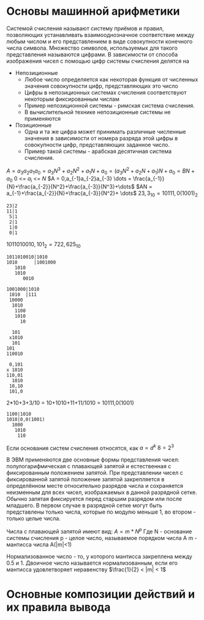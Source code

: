 # Основы машинной арифметики
Системой счисления называют систему приёмов и правил, позволяющих устанавливать взаимооднозначное соответствие между любым числом и его представлением в виде совокупности конечного числа символа. Множество символов, используемых для такого представления называются цифрами. 
В зависимости от способа изображения чисел с помощью цифр системы счисления делятся на 
- Непозиционные
	- Любое число определяется как некоторая функция от численных значения совокупности цифр, представляющих это число 
	- Цифры в непозиционных системах счисления соответствуют некоторым фиксированным числам 
	- Пример непозиционной системы - римская система счисления. 
	- В вычислительной технике непозиционные системы не применяются 
- Позиционные
	- Одна и та же цифра может принимать различные численные значения в зависимости от номера разряда этой цифры в совокупности цифр, представляющих заданное число. 
	- Пример такой системы - арабская десятичная система счисления. 

$A = a_3a_2a_1a_0 = a_3N^3+a_2N^2+a_1N+a_0 = (a_3N^2+a_2N+a_1)N+a_0 = BN+a_0$
$0$ <= $a_i$ <= $N$
$A = 0,a_{-1}a_{-2}a_{-3} \dots = \frac{a_{-1}}{N}+\frac{a_{-2}}{N^2}+\frac{a_{-3}}{N^3}+\dots$
$AN = a_{-1}+\frac{a_{-2}}{N}+\frac{a_{-3}}{N^2}+ \dots$
$23,3_{10}=10111,0(1001)_2$
```
23|2
11|1
 5|1
 2|1
 1|0
 0|1
```

$1011010010,101_2=722,625_{10}$
```
1011010010|1010
1010      |1001000
   1010
   1010
      0010

1001000|1010
 1010  |111
 10000
  1010
   1100
   1010
     10

  101
 x1010
  101
101
110010

 0,101
x 1010
110,01
  1010
 10,10
 101,0
```

2\*10+3+3/10 = 10+1010+11+11/1010 = 10111,0(1001)
```
1100|1010
1010|0,0(1001)
  1000
   1010
    110
```

Если основания систем счисления относятся, как $a=d^k$
$8=2^3$

В ЭВМ применяются две основные формы представления чисел: полулогарифмическая с плавающей запятой и естественная с фиксированным положением запятой. 
При представлении чисел с фиксированной запятой положение запятой закрепляется в определённом месте относительно разрядов числа и сохраняется неизменным для всех чисел, изображаемых в данной разрядной сетке. Обычно запятая фиксируется перед старшим разрядом или после младшего. В первом случае в разрядной сетке могут быть представлены только числа, которые  по модулю меньше 1, во втором - только целые числа. 

Числа с плавающей запятой имеют вид:
$A = m*N^p$
Где N - основание системы счисления
p - целое число, называемое порядком числа A
m - мантисса числа A(|m|<1)

Нормализованное число - то, у которого мантисса закреплена между 0.5 и 1. 
Двоичное число называется нормализованным, если его мантисса удовлетворяет неравенству $\frac{1}{2} < |m| < 1$

# Основные композиции действий и их правила вывода

